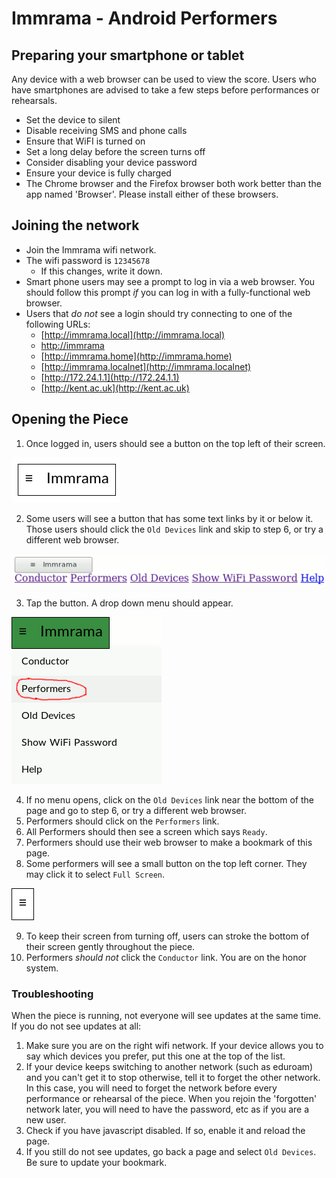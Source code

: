 # Immrama - Android Performers

## Preparing your smartphone or tablet

Any device with a web browser can be used to view the score. Users who have smartphones
are advised to take a few steps before performances or rehearsals.

* Set the device to silent
* Disable receiving SMS and phone calls
* Ensure that WiFI is turned on
* Set a long delay before the screen turns off
* Consider disabling your device password
* Ensure your device is fully charged
* The Chrome browser and the Firefox browser both work better than the app named 'Browser'. Please install either of these browsers.

## Joining the network

* Join the Immrama wifi network.
* The wifi password is `12345678`
    *   If this changes, write it down.
* Smart phone users may see a prompt to log in via a web browser. You should follow this prompt _if_ you can log in with a fully-functional web browser.
* Users that _do not_ see a login should try connecting to one of the following URLs:
    *   [http://immrama.local](http://immrama.local)
    *   [http://immrama](http://immrama)
    *   [http://immrama.home](http://immrama.home)
    *   [http://immrama.localnet](http://immrama.localnet)
    *   [http://172.24.1.1](http://172.24.1.1)
    *   [http://kent.ac.uk](http://kent.ac.uk)

## Opening the Piece

1. Once logged in, users should see a button on the top left of their screen.

  ![Button](./menu.png)

2. Some users will see a button that has some text links
  by it or below it. Those users should click the `Old Devices` link and skip to step 6, or try a different web browser.

![If you see this, click 'Old Devices'](./menu-glitch.png)

3. Tap the button. A drop down menu should appear.

![Dropdown menu](./dropdown.png)

4. If no menu opens, click on the `Old Devices` link near the bottom of the page and go to step 6, or try a different web browser.
5. Performers should click on the `Performers` link.
6. All Performers should then see a screen which says `Ready`.
7. Performers should use their web browser to make a bookmark of this page.
8. Some performers will see a small button on the top left corner. They may click it to select `Full Screen`.

  ![Small button](./hamburger.png)

9. To keep their screen from turning off, users can stroke the bottom of their screen gently throughout the piece.
10. Performers _should not_ click the `Conductor` link. You are on the honor system.

### Troubleshooting

When the piece is running, not everyone will see updates at the same time. If you do not see updates at all:

1. Make sure you are on the right wifi network. If your device allows you to say which devices you prefer,
put this one at the top of the list.
2. If your device keeps switching to another network (such as eduroam) and you can't get it to stop otherwise, tell it to forget the other network. In this case, you will need to forget the network before every performance or
rehearsal of the piece. When you rejoin the 'forgotten' network later, you will need to have the
password, etc as if you are a new user.
3. Check if you have javascript disabled. If so, enable it and reload the page.
4. If you still do not see updates, go back a page and select `Old Devices`. Be sure to update your bookmark.
